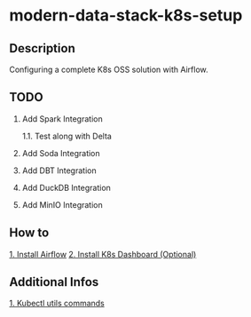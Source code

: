# modern-data-stack-k8s-setup

## Description

Configuring a complete K8s OSS solution with Airflow.

## TODO

1. Add Spark Integration

    1.1. Test along with Delta

2. Add Soda Integration
3. Add DBT Integration
4. Add DuckDB Integration
5. Add MinIO Integration

## How to

[1. Install Airflow](airflow/README.md)
[2. Install K8s Dashboard (Optional)](k8s-dashboard/README.md)

## Additional Infos

[1. Kubectl utils commands](kubectl/README.md)